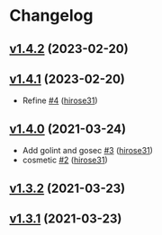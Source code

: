 # Changelog

## [v1.4.2](https://github.com/hirose31/sandbox-go/compare/v1.4.1...v1.4.2) (2023-02-20)


## [v1.4.1](https://github.com/hirose31/sandbox-go/compare/v1.4.0...v1.4.1) (2023-02-20)

* Refine [#4](https://github.com/hirose31/sandbox-go/pull/4) ([hirose31](https://github.com/hirose31))

## [v1.4.0](https://github.com/hirose31/sandbox-go/compare/v1.3.2...v1.4.0) (2021-03-24)

* Add golint and gosec [#3](https://github.com/hirose31/sandbox-go/pull/3) ([hirose31](https://github.com/hirose31))
* cosmetic [#2](https://github.com/hirose31/sandbox-go/pull/2) ([hirose31](https://github.com/hirose31))

## [v1.3.2](https://github.com/hirose31/sandbox-go/compare/v1.3.1...v1.3.2) (2021-03-23)


## [v1.3.1](https://github.com/hirose31/sandbox-go/compare/v1.3.1...v1.3.1) (2021-03-23)

